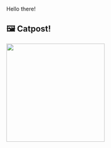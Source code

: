 Hello there!



## 🖼️ Catpost!

<sub>
    <img src="https://cdn2.thecatapi.com/images/MTgyMTg3Mw.jpg" height="256">
</sub>

